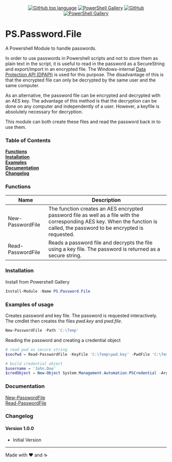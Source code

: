<p align="center">
<a href="https://github.com/t0rsten/PS.Password.File"><img alt="GitHub top language" src="https://img.shields.io/github/languages/top/t0rsten/PS.Password.File"></a>
<a href="https://www.powershellgallery.com/packages/PS.Password.File/"><img alt="PowerShell Gallery" src="https://img.shields.io/powershellgallery/v/PS.Password.File"></a>
<a href="https://github.com/t0rsten/PS.Password.File/blob/main/LICENSE"><img alt="GitHub" src="https://img.shields.io/github/license/t0rsten/PS.Password.File"></a>
<a href="https://www.powershellgallery.com/packages/PS.Password.File/"><img alt="PowerShell Gallery" src="https://img.shields.io/powershellgallery/p/PS.Password.File?color=blue"></a><br>
</p>


# PS.Password.File
A Powershell Module to handle passwords.

In order to use passwords in Powershell scripts and not to store them as plain text in the script, it is useful to read in the password as a SecureString and export/import in an encrypted file. The Windows-internal [Data Protection API (DPAPI)](https://docs.microsoft.com/en-us/dotnet/standard/security/how-to-use-data-protection) is used for this purpose. The disadvantage of this is that the encrypted file can only be decrypted by the same user and the same computer.

As an alternative, the password file can be encrypted and decrypted with an AES key. The advantage of this method is that the decryption can be done on any computer and independently of a user. However, a keyfile is absolutely necessary for decryption.

This module can both create these files and read the password back in to use them.

### Table of Contents
**[Functions](#functions)**<br>
**[Installation](#installation)**<br>
**[Examples](#examples-of-usage)**<br>
**[Documentation](#documentation)**<br>
**[Changelog](#changelog)**<br>


### Functions
| Name              | Description                                                                                                                                                                   |
| ----------------- | ----------------------------------------------------------------------------------------------------------------------------------------------------------------------------- |
| New-PasswordFile  | The function creates an AES encrypted password file as well as a file with the corresponding AES key. When the function is called, the password to be encrypted is requested. |
| Read-PasswordFile | Reads a password file and decrypts the file using a key file. The password is returned as a secure string.                                                                    |

### Installation
Install from Powershell Gallery

```Powershell
Install-Module -Name PS.Password.File
```

### Examples of usage
Creates password and key file. The password is requested interactively. The cmdlet then creates the files *pwd.key* and *pwd.file*.
``` Powershell
New-PasswordFile -Path 'C:\Temp'
```
Reading the password and creating a credential object
``` Powershell
# read pwd as secure string
$secPwd = Read-PasswordFile -KeyFile 'C:\Temp\pwd.key' -PwdFile 'C:\Temp\pwd.file'

# build credential object
$username = 'John.Doe'
$credObject = New-Object System.Management.Automation.PSCredential -ArgumentList $username, $secPwd
```
### Documentation
[New-PasswordFile](docs/New-PasswordFile.md)<br>
[Read-PasswordFile](docs/Read-PasswordFile.md)
### Changelog
#### Version 1.0.0
- Initial Version
---
Made with :heart: and :coffee: